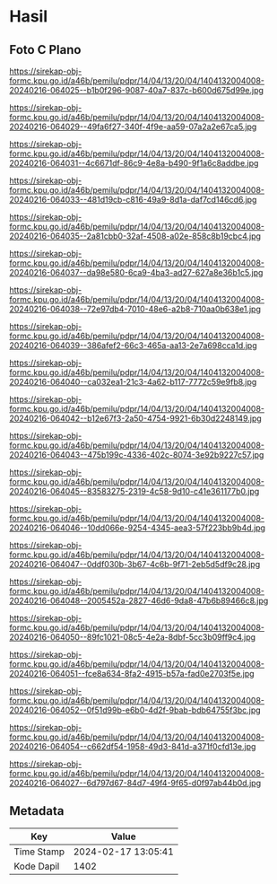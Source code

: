 # Hasil

## Foto C Plano

https://sirekap-obj-formc.kpu.go.id/a46b/pemilu/pdpr/14/04/13/20/04/1404132004008-20240216-064025--b1b0f296-9087-40a7-837c-b600d675d99e.jpg

https://sirekap-obj-formc.kpu.go.id/a46b/pemilu/pdpr/14/04/13/20/04/1404132004008-20240216-064029--49fa6f27-340f-4f9e-aa59-07a2a2e67ca5.jpg

https://sirekap-obj-formc.kpu.go.id/a46b/pemilu/pdpr/14/04/13/20/04/1404132004008-20240216-064031--4c6671df-86c9-4e8a-b490-9f1a6c8addbe.jpg

https://sirekap-obj-formc.kpu.go.id/a46b/pemilu/pdpr/14/04/13/20/04/1404132004008-20240216-064033--481d19cb-c816-49a9-8d1a-daf7cd146cd6.jpg

https://sirekap-obj-formc.kpu.go.id/a46b/pemilu/pdpr/14/04/13/20/04/1404132004008-20240216-064035--2a81cbb0-32af-4508-a02e-858c8b19cbc4.jpg

https://sirekap-obj-formc.kpu.go.id/a46b/pemilu/pdpr/14/04/13/20/04/1404132004008-20240216-064037--da98e580-6ca9-4ba3-ad27-627a8e36b1c5.jpg

https://sirekap-obj-formc.kpu.go.id/a46b/pemilu/pdpr/14/04/13/20/04/1404132004008-20240216-064038--72e97db4-7010-48e6-a2b8-710aa0b638e1.jpg

https://sirekap-obj-formc.kpu.go.id/a46b/pemilu/pdpr/14/04/13/20/04/1404132004008-20240216-064039--386afef2-66c3-465a-aa13-2e7a698cca1d.jpg

https://sirekap-obj-formc.kpu.go.id/a46b/pemilu/pdpr/14/04/13/20/04/1404132004008-20240216-064040--ca032ea1-21c3-4a62-b117-7772c59e9fb8.jpg

https://sirekap-obj-formc.kpu.go.id/a46b/pemilu/pdpr/14/04/13/20/04/1404132004008-20240216-064042--b12e67f3-2a50-4754-9921-6b30d2248149.jpg

https://sirekap-obj-formc.kpu.go.id/a46b/pemilu/pdpr/14/04/13/20/04/1404132004008-20240216-064043--475b199c-4336-402c-8074-3e92b9227c57.jpg

https://sirekap-obj-formc.kpu.go.id/a46b/pemilu/pdpr/14/04/13/20/04/1404132004008-20240216-064045--83583275-2319-4c58-9d10-c41e361177b0.jpg

https://sirekap-obj-formc.kpu.go.id/a46b/pemilu/pdpr/14/04/13/20/04/1404132004008-20240216-064046--10dd066e-9254-4345-aea3-57f223bb9b4d.jpg

https://sirekap-obj-formc.kpu.go.id/a46b/pemilu/pdpr/14/04/13/20/04/1404132004008-20240216-064047--0ddf030b-3b67-4c6b-9f71-2eb5d5df9c28.jpg

https://sirekap-obj-formc.kpu.go.id/a46b/pemilu/pdpr/14/04/13/20/04/1404132004008-20240216-064048--2005452a-2827-46d6-9da8-47b6b89466c8.jpg

https://sirekap-obj-formc.kpu.go.id/a46b/pemilu/pdpr/14/04/13/20/04/1404132004008-20240216-064050--89fc1021-08c5-4e2a-8dbf-5cc3b09ff9c4.jpg

https://sirekap-obj-formc.kpu.go.id/a46b/pemilu/pdpr/14/04/13/20/04/1404132004008-20240216-064051--fce8a634-8fa2-4915-b57a-fad0e2703f5e.jpg

https://sirekap-obj-formc.kpu.go.id/a46b/pemilu/pdpr/14/04/13/20/04/1404132004008-20240216-064052--0f51d99b-e6b0-4d2f-9bab-bdb64755f3bc.jpg

https://sirekap-obj-formc.kpu.go.id/a46b/pemilu/pdpr/14/04/13/20/04/1404132004008-20240216-064054--c662df54-1958-49d3-841d-a371f0cfd13e.jpg

https://sirekap-obj-formc.kpu.go.id/a46b/pemilu/pdpr/14/04/13/20/04/1404132004008-20240216-064027--6d797d67-84d7-49f4-9f65-d0f97ab44b0d.jpg


## Metadata

| Key        | Value               |
| ---------- | ------------------- |
| Time Stamp | 2024-02-17 13:05:41 |
| Kode Dapil | 1402                |



